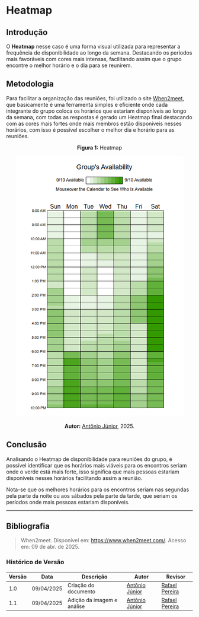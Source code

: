 # Heatmap

## Introdução

O **Heatmap** nesse caso é uma forma visual utilizada para representar a frequência de disponibilidade ao longo da semana. Destacando os períodos mais favoráveis com cores mais intensas, facilitando assim que o grupo encontre o melhor horário e o dia para se reunirem.

## Metodologia

Para facilitar a organização das reuniões, foi utilizado o site [When2meet](https://www.when2meet.com/), que basicamente é uma ferramenta simples e eficiente onde cada integrante do grupo coloca os horários que estariam disponíveis ao longo da semana, com todas as respostas é gerado um Heatmap final destacando com as cores mais fortes onde mais membros estão disponíveis nesses horários, com isso é possível escolher o melhor dia e horário para as reuniões.

<center>

**Figura 1:** Heatmap

![Heatmap](assets/heatmapG7.png)

**Autor:** [Antônio Júnior](https://github.com/antonioleaojr), 2025.

</center>

## Conclusão

Analisando o Heatmap de disponibilidade para reuniões do grupo, é possível identificar que os horários mais viáveis para os encontros seriam onde o verde está mais forte, isso significa que mais pessoas estariam disponíveis nesses horários facilitando assim a reunião.

Nota-se que os melhores horários para os encontros seriam nas segundas pela parte da noite ou aos sábados pela parte da tarde, que seriam os períodos onde mais pessoas estariam disponíveis.

---


## Bibliografia

> 
> When2meet. Disponível em: https://www.when2meet.com/. Acesso em: 09 de abr. de 2025.  




### Histórico de Versão

| Versão | Data       | Descrição                                      | Autor               | Revisor            |
|--------|------------|------------------------------------------------|---------------------|--------------------|
| 1.0 | 09/04/2025 | Criação do documento | [Antônio Júnior](https://github.com/antonioleaojr)  | [Rafael Pereira](https://github.com/rafgpereira) |
| 1.1 | 09/04/2025 | Adição da imagem e análise | [Antônio Júnior](https://github.com/antonioleaojr)  | [Rafael Pereira](https://github.com/rafgpereira) |